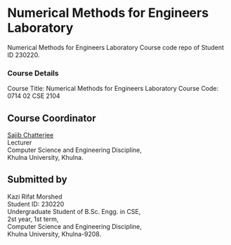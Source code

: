 # Numerical Methods for Engineers Laboratory

Numerical Methods for Engineers Laboratory Course code repo of Student ID 230220.

### Course Details

Course Title: Numerical Methods for Engineers Laboratory
Course Code: 0714 02 CSE 2104

## Course Coordinator

[Sajib Chatterjee](https://ku.ac.bd/discipline/cse/faculty/sajib.ku.cse12)\
Lecturer\
Computer Science and Engineering Discipline,\
Khulna University, Khulna.

## Submitted by

Kazi Rifat Morshed\
Student ID: 230220\
Undergraduate Student of B.Sc. Engg. in CSE,\
2st year, 1st term,\
Computer Science and Engineering Discipline,\
Khulna University, Khulna-9208.
